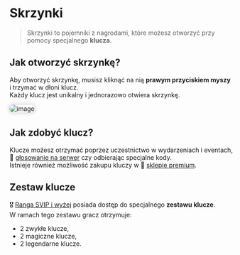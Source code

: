 <style>
img:not(.medium-zoom-image--opened):not(.navbar-link-icon) {
    max-width: 650px; /* Maksymalna szerokość */
    max-height: 500px; /* Maksymalna wysokość */
    width: auto; /* Automatyczna szerokość */
    height: auto; /* Automatyczna wysokość */
    object-fit: contain; /* Dopasowanie bez przycinania */
    margin: 0 8px 4px 0;
    box-shadow: 0 0 6px 4px rgba(0, 0, 0, .1);
    border-radius: 10px;
}
</style>

# Skrzynki

> Skrzynki to pojemniki z nagrodami, które możesz otworzyć przy pomocy specjalnego **klucza**.

## Jak otworzyć skrzynkę?

Aby otworzyć skrzynkę, musisz kliknąć na nią **prawym przyciskiem myszy** i trzymać w dłoni klucz.
<br>Każdy klucz jest unikalny i jednorazowo otwiera skrzynkę.

![image](/pages/images/crates/crates-opening.gif)

## Jak zdobyć klucz?

Klucze możesz otrzymać poprzez uczestnictwo w wydarzeniach i eventach, 🎁 [głosowanie na serwer](/vote) czy odbierając specjalne kody.
<br>Istnieje również możliwość zakupu kluczy w 🏪 [sklepie premium](/shops).

## Zestaw klucze

🎖️ [Ranga SVIP i wyżej](/ranks) posiada dostęp do specjalnego **zestawu klucze**.<br>W ramach tego zestawu gracz otrzymuje:
- 2 zwykłe klucze,
- 2 magiczne klucze,
- 2 legendarne klucze.